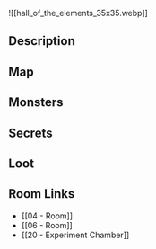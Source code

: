 ![[hall_of_the_elements_35x35.webp]]
## Description

## Map

## Monsters

## Secrets

## Loot

## Room Links

*  [[04 - Room]]
*  [[06 - Room]]
*  [[20 - Experiment Chamber]]